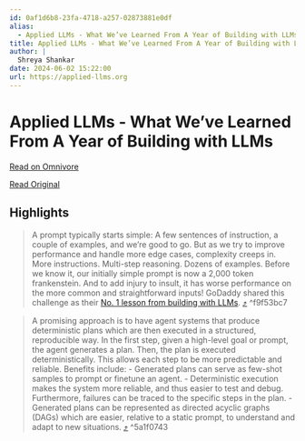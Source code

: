 ```yaml
---
id: 0af1d6b8-23fa-4718-a257-02873881e0df
alias:
  - Applied LLMs - What We’ve Learned From A Year of Building with LLMs
title: Applied LLMs - What We’ve Learned From A Year of Building with LLMs
author: |
  Shreya Shankar
date: 2024-06-02 15:22:00
url: https://applied-llms.org
---
```


# Applied LLMs - What We’ve Learned From A Year of Building with LLMs

[Read on Omnivore](https://omnivore.app/me/https-applied-llms-org-18fd9541eb0)

[Read Original](https://applied-llms.org)

## Highlights

> A prompt typically starts simple: A few sentences of instruction, a couple of examples, and we’re good to go. But as we try to improve performance and handle more edge cases, complexity creeps in. More instructions. Multi-step reasoning. Dozens of examples. Before we know it, our initially simple prompt is now a 2,000 token frankenstein. And to add injury to insult, it has worse performance on the more common and straightforward inputs! GoDaddy shared this challenge as their [No. 1 lesson from building with LLMs](https://www.godaddy.com/resources/news/llm-from-the-trenches-10-lessons-learned-operationalizing-models-at-godaddy#h-1-sometimes-one-prompt-isn-t-enough). [⤴️](https://omnivore.app/me/https-applied-llms-org-18fd9541eb0#f9f53bc7-b003-4217-97f0-bc572dd5ad10)  ^f9f53bc7

> A promising approach is to have agent systems that produce deterministic plans which are then executed in a structured, reproducible way. In the first step, given a high-level goal or prompt, the agent generates a plan. Then, the plan is executed deterministically. This allows each step to be more predictable and reliable. Benefits include: - Generated plans can serve as few-shot samples to prompt or finetune an agent. - Deterministic execution makes the system more reliable, and thus easier to test and debug. Furthermore, failures can be traced to the specific steps in the plan. - Generated plans can be represented as directed acyclic graphs (DAGs) which are easier, relative to a static prompt, to understand and adapt to new situations. [⤴️](https://omnivore.app/me/https-applied-llms-org-18fd9541eb0#5a1f0743-b1b9-4727-87f2-a70a386eae02)  ^5a1f0743

